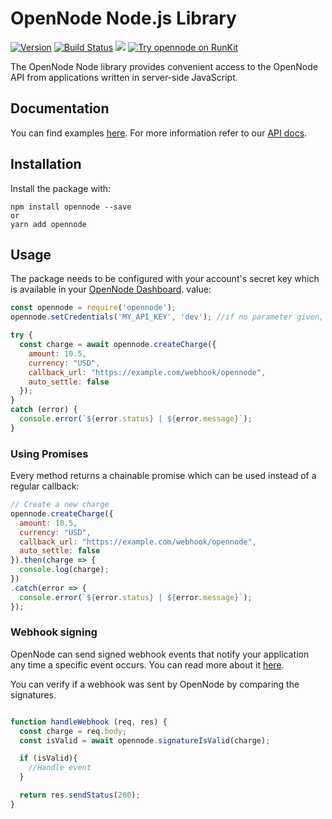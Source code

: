 # OpenNode Node.js Library

[![Version](https://img.shields.io/npm/v/opennode.svg)](https://www.npmjs.org/package/opennode)
[![Build Status](https://travis-ci.org/opennodedev/opennode-node.svg?branch=master)](https://travis-ci.org/opennodedev/opennode-node)
[![](https://badgen.net/npm/dt/opennode)](https://www.npmjs.com/package/opennode)
[![Try opennode on RunKit](https://badge.runkitcdn.com/opennode.svg)](https://npm.runkit.com/opennode)

The OpenNode Node library provides convenient access to the OpenNode API from
applications written in server-side JavaScript.

## Documentation

You can find examples [here](examples/example.js). For more information refer to our [API docs](https://opennode.co/docs).

## Installation

Install the package with:

    npm install opennode --save
    or
    yarn add opennode

## Usage

The package needs to be configured with your account's secret key which is
available in your [OpenNode Dashboard](https://app.opennode.co/settings/api).
value:

``` js
const opennode = require('opennode');
opennode.setCredentials('MY_API_KEY', 'dev'); //if no parameter given, default environment is 'live'

try {
  const charge = await opennode.createCharge({
    amount: 10.5,
    currency: "USD",
    callback_url: "https://example.com/webhook/opennode",
    auto_settle: false
  });
}
catch (error) {
  console.error(`${error.status} | ${error.message}`);
}
```

### Using Promises

Every method returns a chainable promise which can be used instead of a regular
callback:

```js
// Create a new charge
opennode.createCharge({
  amount: 10.5,
  currency: "USD",
  callback_url: "https://example.com/webhook/opennode",
  auto_settle: false
}).then(charge => {
  console.log(charge);
})
.catch(error => {
  console.error(`${error.status} | ${error.message}`);
});
```

### Webhook signing

OpenNode can send signed webhook events that notify your application any time a specific event occurs. You can read more about it [here](https://developers.opennode.co/).

You can verify if a webhook was sent by OpenNode by comparing the signatures.

```js

function handleWebhook (req, res) {
  const charge = req.body;
  const isValid = await opennode.signatureIsValid(charge);

  if (isValid){
    //Handle event
  }

  return res.sendStatus(200);
}
```
